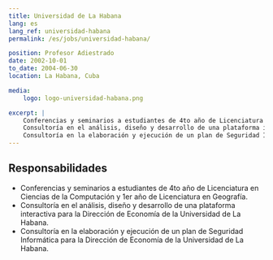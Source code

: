```yaml
---
title: Universidad de La Habana
lang: es
lang_ref: universidad-habana
permalink: /es/jobs/universidad-habana/

position: Profesor Adiestrado
date: 2002-10-01
to_date: 2004-06-30
location: La Habana, Cuba

media:
    logo: logo-universidad-habana.png

excerpt: |
    Conferencias y seminarios a estudiantes de 4to año de Licenciatura en Ciencias de la Computación y 1er año de Licenciatura en Geografía.
    Consultoría en el análisis, diseño y desarrollo de una plataforma interactiva para la Dirección de Economía de la Universidad de La Habana.
    Consultoría en la elaboración y ejecución de un plan de Seguridad Informática para la Dirección de Economía de la Universidad de La Habana.
---
```


## Responsabilidades

- Conferencias y seminarios a estudiantes de 4to año de Licenciatura en Ciencias de la Computación y 1er año de Licenciatura en Geografía.
- Consultoría en el análisis, diseño y desarrollo de una plataforma interactiva para la Dirección de Economía de la Universidad de La Habana.
- Consultoría en la elaboración y ejecución de un plan de Seguridad Informática para la Dirección de Economía de la Universidad de La Habana.